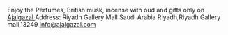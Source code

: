 Enjoy the Perfumes, British musk, incense with oud and gifts only on [Ajalgazal ](https://ajalgazal.com.sa/)
 Address: Riyadh Gallery Mall Saudi Arabia Riyadh,Riyadh Gallery mall,13249 info@ajalgazal.com
